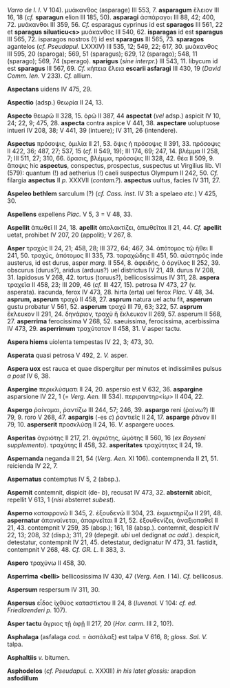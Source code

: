 *Varro de l. l.* V 104). μυάκανθος (asparage) III 553, 7.
**asparagum** ἕλειον III 16, 18 (*cf.* **sparagun** elion III 185, 50).
**asparagi** ἀσπάραγοι III 88, 42; 400, 72. μυάκανθοι III 359, 56. *Cf.*
esparagus cyprinus id est **sparagos** III 561, 22 et **sparagus
siluaticu\<s\>** μυάκανθος III 540, 62. **isparagas** id est
**sparagus** III 565, 72. isparagos nostros (!) id est **sparagus** III
565, 73. **sparagos** agantelos (*cf. Pseudapul.* LXXXIV) III 535, 12;
549, 22; 617, 30. μυάκανθος III 595, 20 (sparoga); 569, 51 (sparagus);
629, 12 (sparago); 548, 11 (sparago); 569, 74 (sperago). **sparigus**
(*sine interpr.*) III 543, 11. libycum id est **sparagus** III 567, 69.
*Cf.* κήπεια ἕλεια **escarii asfaragi** III 430, 19 (*David Comm. Ien.* V
233). *Cf.* allium.

**Aspectans** uidens IV 475, 29.

**Aspectio** (adsp.) θεωρία II 24, 13.

**Aspecto** θεωρῶ II 328, 15. ὁρῶ II 387, 44 **aspectat** (*vel* adsp.)
aspicit IV 10, 24; 22, 9; 475, 28. **aspecta** contra aspice V 441, 38.
**aspectare** uoluptuose intueri IV 208, 38; V 441, 39 (intuere); IV
311, 26 (intendere).

**Aspectus** πρόσοψις, ὁμιλία II 21, 53. ὄψις ἡ πρόσοψις II 391, 33.
πρόσοψις II 422, 36; 487, 27; 537, 15 (*cf.* II 549, 19); III 174, 69;
247, 14. βλέμμα II 258, 7; III 511, 27; 310, 66. ὅρασις, βλέμμα,
πρόσοψις III 328, 42. θέα II 509, 9. ἄποψις hic **aspectus**,
conspectus, prospectus, suspectus ut Virgilius lib. VI (579): quantum
(!) ad aetherius (!) caeli suspectus Olympum II 242, 50. *Cf.* filargia
**aspectus** II *p.* XXXVII (*contam.?*). **aspectus** uultus, facies
IV 311, 27.

**Aspeleo bethlem** sarculum (?) (*cf. Cass. inst.* IV 31: a spelaeo
*etc.*) V 425, 30.

**Aspellens** expellens *Plac.* V 5, 3 = V 48, 33.

**Aspellit** ἀπωθεῖ II 24, 18. **apellit** ἀπολακτίζει, ἀπωθεῖται II 21,
44. *Cf.* **apellit** uetat, prohibet IV 207, 20 (appolit); V 267, 8.

**Asper** τραχύς II 24, 21; 458, 28; III 372, 64; 467, 34. ἀπότομος τῷ
ἤθει II 241, 50. τραχύς, ἀπότομος III 335, 73. ταραχώδης II 451, 50.
αὐστηρός inde austerus, id est durus, asper *marg.* II 554, 8. ἀφειδής,
ὁ ὀργίλος II 252, 39. obscurus (durus?), aridus (arduus?) uel districtus
IV 21, 49. durus IV 208, 31. lapidosus V 268, 42. tortus (toruus?),
bellicosissimus IV 311, 28. **aspera** τραχεῖα II 458, 23; III 209, 46
(*cf.* III 427, 15). petrosa IV 473, 27 (*v.* asperata). iracunda, ferox
IV 473, 28. hirta (erta) uel ferox *Plac.* V 48, 34. **asprum, asperum**
τραχύ II 458, 27. **asprum** natura uel actu fit, **asperum** gustu
probatur V 561, 52. **asperum** τραχύ III 79, 63; 322, 57. **asprum**
ἔκλευκον II 291, 24. δηνάριον, τραχὺ ἤ ἔκλευκον II 269, 57. asperum II
568, 27. **asperrima** ferocissima V 268, 52. saeuissima, ferocissima,
acerbissima IV 473, 29. **asperrimum** τραχύτατον II 458, 31. V asper
tactu.

**Aspera hiems** uiolenta tempestas IV 22, 3; 473, 30.

**Asperata** quasi petrosa V 492, 2. *V.* asper.

**Aspera uox** est rauca et quae dispergitur per minutos et indissimiles
pulsus *a post* IV 6, 38.

**Aspergine** περικλύσματι II 24, 20. aspersio est V 632, 36.
**aspargine** asparsione IV 22, 1 (= *Verg. Aen.* III 534).
περιραντηρ\<ίῳ\> II 404, 22.

**Aspergo** ῥαίνομαι, ῥαντίζω III 244, 57; 246, 39. **aspargo** reni
(ῥαίνω?) III 79, 9. roro V 268, 47. **aspargis** (-es *c*) ῥαντιεῖς II
24, 17. **asparge** ῥᾶνον III 79, 10. **asperserit** προσκλύσῃ II 24,
16. *V.* aspargere uoces.

**Asperitas** ἀγριότης II 217, 21. ἀγριότης, ὠμότης II 560, 16 (*ex
Boyseni supplemento*). τραχύτης II 458, 32. **asperitates** τραχύτητες
II 24, 19.

**Aspernanda** neganda II 21, 54 (*Verg. Aen.* XI 106). contempnenda
II 21, 51. reicienda IV 22, 7.

**Aspernatus** contemptus IV 5, 2 (absp.).

**Aspernit** contemnit, dispicit (de- *b*), recusat IV 473, 32.
**absternit** abicit, repellit V 613, 1 (*nisi* absterret *subest*).

**Asperno** καταφρονῶ II 345, 2. ἐξουδενῶ II 304, 23. ἐκμυκτηρίζω II
291, 48. **aspernatur** ἀπαναίνεται, ἀπαρνεῖται II 21, 52. ἐξουθενίζει,
ἀναξιοπαθεῖ II 21, 43. contempnit V 259, 35 (absp.); 161, 18 (absp.).
contemnit, despicit IV 22, 13; 208, 32 (disp.); 311, 29 (depegit. *ubi*
uel dedignat *ac add.*). despicit, detestatur, contempnit IV 21, 45.
detestatur, dedignatur IV 473, 31. fastidit, contempnit V 268, 48. *Cf.
GR. L.* II 383, 3.

**Aspero** τραχύνω II 458, 30.

**Asperrima \<belli\>** bellicosissima IV 430, 47 (*Verg. Aen.* I 14).
*Cf.* bellicosus.

**Aspersum** respersum IV 311, 30.

**Aspersus** εἶδος ἰχθύος καταστίκτου II 24, 8 (*Iuvenal.* V 104: *cf.
ed. Friedlaenderi p.* 107).

**Asper tactu** ἄγριος τῇ ἁφῇ II 217, 20 (*Hor. carm.* III 2, 10?).

**Asphalaga** (asfalaga *cod.* = ἀσπάλαξ) est talpa V 616, 8; *gloss.
Sal. V.* talpa.

**Asphaltiis** *v.* bitumen.

**Asphodelos** (*cf. Pseudapul. c.* XXXIII) *in his latet glossis:*
arapdion **asfodillum**
